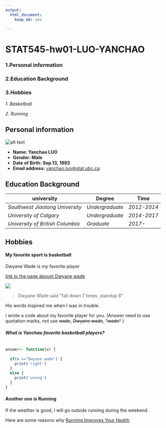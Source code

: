 ```yaml
---
output:
  html_document:
    keep_md: yes

---
```

# STAT545-hw01-LUO-YANCHAO

### 1.Personal information
### 2.Education Background
### 3.Hobbies
*1. Basketball*

*2. Running*

## Personal information
![alt text](https://scontent-sea1-1.xx.fbcdn.net/v/t31.0-8/21740976_1982006595416086_6285683886992067438_o.jpg?oh=9e81f91aadeeda88d16494a4ed09330d&oe=5A5FA68D "This summer, I went to a beutiful place Erhai in China")

- **Name: Yanchao LUO**
- **Gender: Male**
- **Date of Birth: Sep.13, 1993** 
- **Email address:** yanchao.luo@stat.ubc.ca


## Education Background

|    **university**               | **Degree**     | **Time**   |
|---------------------------------|----------------|------------|
| *Southwest Jiaotong University* | *Undergraduate*|*2012-2014* |
| *University of Calgary*         | *Undergraduate*|*2014-2017* |
| *University of British Columbia*| *Graduate*     |*2017-*     |
## Hobbies

#### My favorite sport is basketball

 Dwyane Wade is my favorite player

  [link to the page abount Dwyane wade](https://en.wikipedia.org/wiki/Dwyane_Wade)
 
 ![](https://media3.giphy.com/media/l41YqLMPYCGqEe4ne/giphy.gif)
 

>  Dwyane Wade said "fall down 7 times ,standup 8" 

 His words inspired me when I was in trouble.

 I wrote a code about my favorite player for you.
 (Answer need to use quotation marks, not use ~~wade~~, ~~Dwyane wade~~, ~~"wade"~~ )


##### What is Yanchao favorite basketball players?
      
```R

answer<- function(x) {
  
  if(x =="Dwyane wade") {
    print('right')
  }
  else {
    print('wrong')
  }
}
```
#### Another one is Running

If the weather is good, I will go outside running during the weekend.

Here are some reasons why [Running Improves Your Health]("https://www.runnersworld.com/start-running/6-ways-running-improves-your-health")